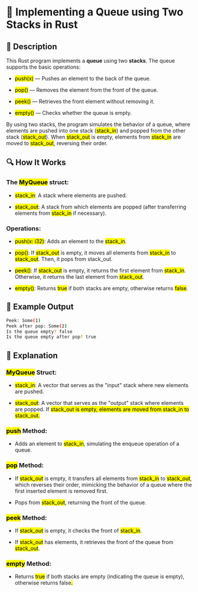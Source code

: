 # 📌 Implementing a Queue using Two Stacks in Rust

## 🚀 Description
This Rust program implements a **queue** using two **stacks**. The queue supports the basic operations:

- <mark>push(x)</mark> — Pushes an element to the back of the queue.

- <mark>pop()</mark> — Removes the element from the front of the queue.

- <mark>peek()</mark> — Retrieves the front element without removing it.

- <mark>empty()</mark> — Checks whether the queue is empty.

By using two stacks, the program simulates the behavior of a queue, where elements are pushed into one stack (<mark>stack_in</mark>) and popped from the other stack (<mark>stack_out</mark>). 
When <mark>stack_out</mark> is empty, elements from <mark>stack_in</mark> are moved to <mark>stack_out</mark>, reversing their order.

## 🔍 How It Works
### The <mark>MyQueue</mark> struct:

- <mark>stack_in</mark>: A stack where elements are pushed.

- <mark>stack_out</mark>: A stack from which elements are popped (after transferring elements from <mark>stack_in</mark> if necessary).

### Operations:
- <mark>push(x: i32)</mark>: Adds an element to the <mark>stack_in</mark>.

- <mark>pop()</mark>: If <mark>stack_out</mark> is empty, it moves all elements from <mark>stack_in</mark> to <mark>stack_out</mark>. Then, it pops from <makr>stack_out</mark>.

- <mark>peek()</mark>: If <mark>stack_out</mark> is empty, it returns the first element from <mark>stack_in</mark>. Otherwise, it returns the last element from <mark>stack_out</mark>.

- <mark>empty()</mark>: Returns <mark>true</mark> if both stacks are empty, otherwise returns <mark>false</mark>.

## 🎯 Example Output
```sh
Peek: Some(1)
Peek after pop: Some(2)
Is the queue empty? false
Is the queue empty after pop? true
```

## 📂 Explanation
### <mark>MyQueue</mark> Struct:
- <mark>stack_in</mark>: A vector that serves as the "input" stack where new elements are pushed.

- <mark>stack_out</mark>: A vector that serves as the "output" stack where elements are popped. If <mark>stack_out<mark> is empty, elements are moved from <mark>stack_in</mark> to <mark>stack_out</mark>.

### <mark>push</mark> Method:
- Adds an element to <mark>stack_in</mark>, simulating the enqueue operation of a queue.

### <mark>pop</mark> Method:
- If <mark>stack_out</mark> is empty, it transfers all elements from <mark>stack_in</mark> to <mark>stack_out</mark>, which reverses their order, mimicking the behavior of a queue where the first inserted element is removed first.

- Pops from <mark>stack_out</mark>, returning the front of the queue.

### <mark>peek</mark> Method:
- If <mark>stack_out</mark> is empty, it checks the front of <mark>stack_in</mark>.

- If <mark>stack_out</mark> has elements, it retrieves the front of the queue from <mark>stack_out</mark>.

### <mark>empty</mark> Method:
- Returns <mark>true</mark> if both stacks are empty (indicating the queue is empty), otherwise returns </mark>false<mark>.

